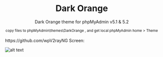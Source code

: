 <div align="center">
  <h1>Dark Orange</h1>
  <p>
   Dark Orange theme for phpMyAdmin v5.1 & 5.2
  </p>
     <small>copy files to phpMyAdmin\themes\DarkOrange , and get local phpMyAdmin home > Theme </small>
</div>
<br>
https://github.com/wpV2rayNG
Screen:

![alt text](https://raw.githubusercontent.com/abolfazlrvn/phpMyAdmin_DarkOrange/main/screen.png)
